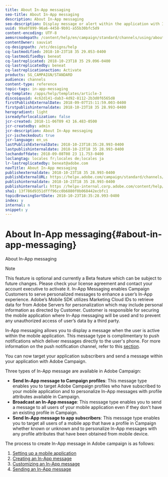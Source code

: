 ```yaml
---
title: About In-App messaging
seo-title: About In-App messaging
description: About In-App messaging
seo-description: Display message or alert within the application with In-App messaging.
uuid: 99a0f899-96a6-4458-9b91-a55b30bfc5d9
content-encoding: UTF-8
aemsrcnodepath: /content/help/en/campaign/standard/channels/using/about-in-app-messaging
contentOwner: sauviat
cq-designpath: /etc/designs/help
cq-lastmodified: 2018-10-23T18 35 29.053-0400
cq-lastmodifiedby: beneat
cq-lastreplicated: 2018-10-23T18 35 29.096-0400
cq-lastreplicatedby: beneat
cq-lastreplicationaction: Activate
products: SG_CAMPAIGN/STANDARD
audience: channels
content-type: reference
topic-tags: in-app-messaging
cq-template: /apps/help/templates/article-3
discoiquuid: 4c62d141-dab3-4d92-8112-2b3d0f6565d8
firstPublishExternalDate: 2018-09-07T15:11:59.003-0400
firstpublishinternaldate: 2018-10-23T18 35 28.993-0400
herogradient: light
isreadyforlocalization: false
jcr-created: 2018-11-06T09 43 16.483-0500
jcr-createdby: admin
jcr-description: About In-App messaging
jcr-ischeckedout: true
jcr-language: en_us
lastPublishExternalDate: 2018-10-23T18:35:28.993-0400
lastpublishinternaldate: 2018-10-23T18 35 28.993-0400
lochandoffdate: 2018-09-08T08 23 11.753-0400
loclangtag: locales fr;locales de;locales ja
lr-lastreplicatedby: beneat@adobe.com
navTitle: About In-App messaging
publishexternaldate: 2018-10-23T18 35 28.993-0400
publishExternalURL: https://helpx.adobe.com/campaign/standard/channels/using/about-in-app-messaging.html
publishinternaldate: 2018-10-23T18 35 28.993-0400
publishinternalurl: https //helpx-internal.corp.adobe.com/content/help/en/campaign/standard/channels/using/about-in-app-messaging.html
sha1: 13f786d9351dfff96cc0b6880f0b068442ecbfc1
topicBrowsingSortDate: 2018-10-23T18:35:28.993-0400
index: y
internal: n
snippet: y
---
```


# About In-App messaging{#about-in-app-messaging}

About In-App messaging

>[!NOTE]
>
>This feature is optional and currently a Beta feature which can be subject to future changes. Please check your license agreement and contact your account executive to activate it. In-App Messaging enables Campaign Customers to serve personalized messages to enhance a user’s In-App experience. Adobe’s Mobile SDK utilizes Marketing Cloud IDs to retrieve data for from Adobe Servers for personalization which may include personal information as directed by Customer. Customer is responsible for securing the mobile application where In-App messaging will be used and to prevent any unauthorized access of user’s data by a third party.

In-App messaging allows you to display a message when the user is active within the mobile application. This message type is complimentary to push notifications which deliver messages directly to the user's phone. For more information on the push notification channel, refer to this [section](../../channels/using/creating-and-sending-a-push-notification.md).

You can now target your application subscribers and send a message within your application with Adobe Campaign.

Three types of In-App message are available in Adobe Campaign:

* **Send In-App message to Campaign profiles**: This message type enables you to target Adobe Campaign profiles who have subscribed to your mobile application and to personalize In-App messages with profile attributes available in Campaign.
* **Broadcast an In-App message**: This message type enables you to send a message to all users of your mobile application even if they don't have an existing profile in Campaign.
* **Send In-App message to app subscribers**: This message type enables you to target all users of a mobile app that have a profile in Campaign whether known or unknown and to personalize In-App messages with any profile attributes that have been obtained from mobile device.

The process to create In-App message in Adobe campaign is as follows:

1. [Setting up a mobile application](../../administration/using/configuring-a-mobile-application-using-sdk-v5.md)
1. [Creating an In-App message](../../channels/using/creating-an-in-app-message.md)
1. [Customizing an In-App message](../../channels/using/customizing-an-in-app-message.md)
1. [Sending an In-App message](../../channels/using/sending-an-in-app-message.md)

